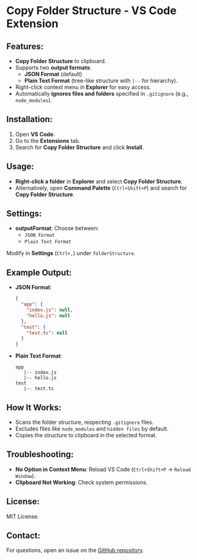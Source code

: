# Copy Folder Structure - VS Code Extension

## Features:
- **Copy Folder Structure** to clipboard.
- Supports two **output formats**: 
  - **JSON Format** (default)
  - **Plain Text Format** (tree-like structure with `|--` for hierarchy).
- Right-click context menu in **Explorer** for easy access.
- Automatically **ignores files and folders** specified in `.gitignore` (e.g., `node_modules`).

## Installation:
1. Open **VS Code**.
2. Go to the **Extensions** tab.
3. Search for **Copy Folder Structure** and click **Install**.

## Usage:
- **Right-click a folder** in **Explorer** and select **Copy Folder Structure**.
- Alternatively, open **Command Palette** (`Ctrl+Shift+P`) and search for **Copy Folder Structure**.

## Settings:
- **outputFormat**: Choose between:
  - `JSON Format`
  - `Plain Text Format`

Modify in **Settings** (`Ctrl+,`) under `folderStructure`.

## Example Output:
- **JSON Format**:
    ```json
    {
      "app": {
        "index.js": null,
        "hello.js": null
      },
      "test": {
        "test.ts": null
      }
    }
    ```
- **Plain Text Format**:
    ```
    app
       |-- index.js
       |-- hello.js
    test
       |-- test.ts
    ```

## How It Works:
- Scans the folder structure, respecting `.gitignore` files.
- Excludes files like `node_modules` and `hidden files` by default.
- Copies the structure to clipboard in the selected format.

## Troubleshooting:
- **No Option in Context Menu**: Reload VS Code (`Ctrl+Shift+P` → `Reload Window`).
- **Clipboard Not Working**: Check system permissions.

## License:
MIT License.

## Contact:
For questions, open an issue on the [GitHub repository](https://github.com/ShreyPurohit/copy-folder-structure-vscode/issues).